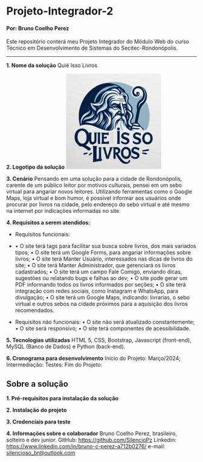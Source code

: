 # Projeto-Integrador-2
#### Por: Bruno Coelho Perez
Este repositório conterá meu Projeto Integrador do Módulo Web do curso Técnico em Desenvolvimento de Sistemas do Secitec-Rondonópolis.
___

**1. Nome da solução**
Quié Isso Livros

**2. Logotipo da solução**
<img src="logo-quie-isso-att-3.png" style="width: 50%; height: 50%;">

**3. Cenário**
Pensando em uma solução para a cidade de Rondonópolis, carente de um público leitor por motivos culturais, pensei em um sebo virtual para angariar novos leitores. Utilizando ferramentas como o Google Maps, loja virtual e bom humor, é possível informar aos usuários onde procurar por livros na cidade, pelo endereço do sebo virtual e até mesmo na internet por indicações informadas no site.

**4. Requisitos a serem atendidos:**
* Requisitos funcionais:
* •	O site terá tags para facilitar sua busca sobre livros, dos mais variados tipos;
•	O site terá um Google Forms, para angariar informações sobre livros;
•	O site terá Manter Usuário, interessados nas dicas de livros do site;
•	O site terá Manter Administrador, que gerenciará os livros cadastrados;
•	O site terá um campo Fale Comigo, enviando dicas, sugestões ou relatando bugs e falhas ao dev;
•	O site pode gerar um PDF informando todos os livros informados por seções;
•	O site terá integração com redes sociais, como Instagram e WhatsApp, para divulgação;
•	O site terá um Google Maps, indicando: livrarias, o sebo virtual e outros sebos na cidade próximos para a aquisição dos livros recomendados.

* Requisitos não funcionais:
•	O site não será atualizado constantemente;
•	O site será responsivo;
•	O site terá componentes de acessibilidade.

  
**5. Tecnologias utilizadas**
HTML 5, CSS, Bootstrap, Javascript (front-end), MySQL (Banco de Dados) e Python (back-end).

**6. Cronograma para desenvolvimento**
Início do Projeto: Março/2024;
Intermediação:
Testes:
Fim do Projeto:

## Sobre a solução

**1. Pré-requisitos para instalação da solução**

**2. Instalação do projeto**

**3. Credenciais para teste**

**4. Informações sobre o colaborador**
Bruno Coelho Perez, brasileiro, solteiro e dev junior. 
GitHub: https://github.com/SilencioPz
Linkedin: https://www.linkedin.com/in/bruno-c-perez-a712b0276/
e-mail: silencioso_br@outlook.com
